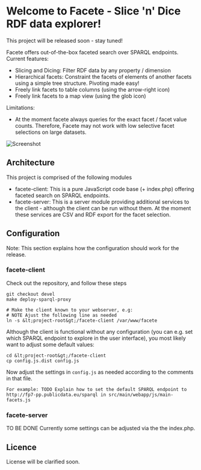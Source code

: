 # Welcome to Facete - Slice 'n' Dice RDF data explorer!


This project will be released soon - stay tuned!


Facete offers out-of-the-box faceted search over SPARQL endpoints.
Current features:
* Slicing and Dicing: Filter RDF data by any property / dimension
* Hierarchical facets: Constraint the facets of elements of another facets using a simple tree structure. Pivoting made easy!
* Freely link facets to table columns (using the arrow-right icon)
* Freely link facets to a map view (using the glob icon)

Limitations:
* At the moment facete always queries for the exact facet / facet value counts. Therefore, Facete may not work with low selective facet selections on large datasets.

![Screenshot](https://raw.github.com/AKSW/Facete/master/images/2013-04-21-Facete-Screenshot.png)


## Architecture
This project is comprised of the following modules
* facete-client: This is a pure JavaScript code base (+ index.php) offering faceted search on SPARQL endpoints.
* facete-server: This is a server module providing additional services to the client - although the client can be run without them. At the moment these services are CSV and RDF export for the facet selection.

## Configuration
Note: This section explains how the configuration should work for the release.


### facete-client
Check out the repository, and follow these steps

    git checkout devel
    make deploy-sparql-proxy

    # Make the client known to your webserver, e.g:
    # NOTE Ajust the following line as needed
    ln -s &lt;project-root&gt;/facete-client /var/www/facete

Although the client is functional without any configuration (you can e.g. set which SPARQL endpoint to explore in the user interface), you most likely want to adjust some default values:

    cd &lt;project-root&gt;/facete-client
    cp config.js.dist config.js

Now adjust the settings in `config.js` as needed according to the comments in that file.

    For example: TODO Explain how to set the default SPARQL endpoint to http://fp7-pp.publicdata.eu/sparql in src/main/webapp/js/main-facets.js

### facete-server
TO BE DONE
Currently some settings can be adjusted via the the index.php.



## Licence
License will be clarified soon.

